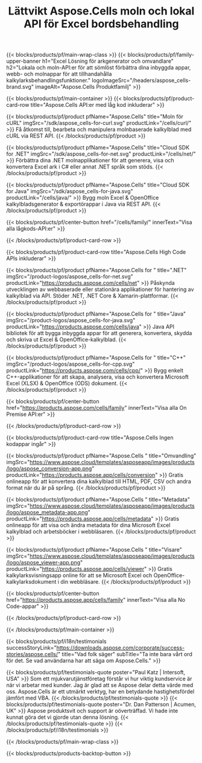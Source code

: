 ﻿---
title: Lättvikt Aspose.Cells moln och lokal API för Excel bordsbehandling
description: "Aspose.Cells Cloud erbjuder en rad SDK:er i olika programmeringsspråk, förenklar åtkomsten till Aspose.Cells REST API och förbättrar prestandan genom sin lätta design."
weight: 50
url: /sv/
---
{{< blocks/products/pf/main-wrap-class >}}
{{< blocks/products/pf/family-upper-banner h1="Excel Lösning för arkgenerator och omvandlare" h2="Lokala och moln-API:er för att sömlöst förbättra dina inbyggda appar, webb- och molnappar för att tillhandahålla kalkylarksbehandlingsfunktioner." logoImageSrc="/headers/aspose_cells-brand.svg" imageAlt="Aspose.Cells Produktfamilj" >}}

{{< blocks/products/pf/main-container >}}
{{< blocks/products/pf/product-card-row title="Aspose.Cells API:er med låg kod inkluderar" >}}

{{< blocks/products/pf/product pfName="Aspose.Cells" title="Moln för cURL" imgSrc="/sdk/aspose_cells-for-curl.svg" productLink="/cells/curl/" >}}
Få åtkomst till, bearbeta och manipulera molnbaserade kalkylblad med cURL via REST API.
{{< /blocks/products/pf/product >}}

{{< blocks/products/pf/product pfName="Aspose.Cells" title="Cloud SDK for .NET" imgSrc="/sdk/aspose_cells-for-net.svg" productLink="/cells/net/" >}}
Förbättra dina .NET molnapplikationer för att generera, visa och konvertera Excel ark i C# eller annat .NET språk som stöds.
{{< /blocks/products/pf/product >}}

{{< blocks/products/pf/product pfName="Aspose.Cells" title="Cloud SDK for Java" imgSrc="/sdk/aspose_cells-for-java.svg" productLink="/cells/java/" >}}
Bygg moln Excel & OpenOffice kalkylbladsgenerator & exportörappar i Java via REST API.
{{< /blocks/products/pf/product >}}

{{< blocks/products/pf/center-button href="/cells/family/" innerText="Visa alla lågkods-API:er" >}}

{{< /blocks/products/pf/product-card-row >}}

{{< blocks/products/pf/product-card-row title="Aspose.Cells High Code APIs inkluderar" >}}

{{< blocks/products/pf/product pfName="Aspose.Cells for " title=".NET" imgSrc="/product-logos/aspose_cells-for-net.svg" productLink="https://products.aspose.com/cells/net" >}}
Påskynda utvecklingen av webbaserade eller stationära applikationer för hantering av kalkylblad via API. Stöder .NET, .NET Core & Xamarin-plattformar.
{{< /blocks/products/pf/product >}}

{{< blocks/products/pf/product pfName="Aspose.Cells for " title="Java" imgSrc="/product-logos/aspose_cells-for-java.svg" productLink="https://products.aspose.com/cells/java" >}}
Java API bibliotek för att bygga inbyggda appar för att generera, konvertera, skydda och skriva ut Excel & OpenOffice-kalkylblad.
{{< /blocks/products/pf/product >}}

{{< blocks/products/pf/product pfName="Aspose.Cells for " title="C++" imgSrc="/product-logos/aspose_cells-for-cpp.svg" productLink="https://products.aspose.com/cells/cpp/" >}}
Bygg enkelt C++-applikationer för att skapa, analysera, visa och konvertera Microsoft Excel (XLSX) & OpenOffice (ODS) dokument.
{{< /blocks/products/pf/product >}}

{{< blocks/products/pf/center-button href="https://products.aspose.com/cells/family" innerText="Visa alla On Premise API:er" >}}

{{< /blocks/products/pf/product-card-row >}}

{{< blocks/products/pf/product-card-row title="Aspose.Cells Ingen kodappar ingår" >}}

{{< blocks/products/pf/product pfName="Aspose.Cells " title="Omvandling" imgSrc="https://www.aspose.cloud/templates/asposeapp/images/products/logo/aspose_conversion-app.png" productLink="https://products.aspose.app/cells/conversion" >}}
Gratis onlineapp för att konvertera dina kalkylblad till HTML, PDF, CSV och andra format när du är på språng.
{{< /blocks/products/pf/product >}}

{{< blocks/products/pf/product pfName="Aspose.Cells " title="Metadata" imgSrc="https://www.aspose.cloud/templates/asposeapp/images/products/logo/aspose_metadata-app.png" productLink="https://products.aspose.app/cells/metadata" >}}
Gratis onlineapp för att visa och ändra metadata för dina Microsoft Excel kalkylblad och arbetsböcker i webbläsaren.
{{< /blocks/products/pf/product >}}

{{< blocks/products/pf/product pfName="Aspose.Cells " title="Visare" imgSrc="https://www.aspose.cloud/templates/asposeapp/images/products/logo/aspose_viewer-app.png" productLink="https://products.aspose.app/cells/viewer" >}}
Gratis kalkylarksvisningsapp online för att se Microsoft Excel och OpenOffice-kalkylarksdokument i din webbläsare.
{{< /blocks/products/pf/product >}}

{{< blocks/products/pf/center-button href="https://products.aspose.app/cells/family" innerText="Visa alla No Code-appar" >}}

{{< /blocks/products/pf/product-card-row >}}

{{< /blocks/products/pf/main-container >}}

{{< blocks/products/pf/i18n/testimonials successStoryLink="https://downloads.aspose.com/corporate/success-stories/aspose.cells/" title="Vad folk säger" subTitle="Ta inte bara vårt ord för det. Se vad användarna har att säga om Aspose.Cells." >}}

{{< blocks/products/pf/testimonials-quote poster="Paul Katz | Intersoft, USA" >}}
Som ett mjukvarutjänstföretag förstår vi hur viktig kundservice är när vi arbetar med kunder. Jag är glad att se Aspose delar detta värde med oss. Aspose.Cells är ett utmärkt verktyg, har en betydande hastighetsfördel jämfört med VBA.
{{< /blocks/products/pf/testimonials-quote >}}
{{< blocks/products/pf/testimonials-quote poster="Dr. Dan Patterson | Acumen, UK" >}}
Aspose produktsvit och support är oöverträffad. Vi hade inte kunnat göra det vi gjorde utan denna lösning.
{{< /blocks/products/pf/testimonials-quote >}}
{{< /blocks/products/pf/i18n/testimonials >}}

{{< /blocks/products/pf/main-wrap-class >}}

{{< blocks/products/products-backtop-button >}}

